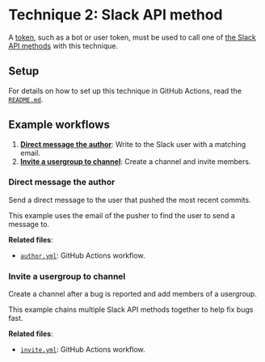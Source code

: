 # Technique 2: Slack API method

A [token][tokens], such as a bot or user token, must be used to call one of
[the Slack API methods][methods] with this technique.

## Setup

For details on how to set up this technique in GitHub Actions, read the
[`README.md`][setup].

## Example workflows

1. [**Direct message the author**](#direct-message-the-author): Write to the
   Slack user with a matching email.
2. [**Invite a usergroup to channel**](#invite-a-usergroup-to-channel): Create a
   channel and invite members.

### Direct message the author

Send a direct message to the user that pushed the most recent commits.

This example uses the email of the pusher to find the user to send a message to.

**Related files**:

- [`author.yml`](./author.yml): GitHub Actions workflow.

### Invite a usergroup to channel

Create a channel after a bug is reported and add members of a usergroup.

This example chains multiple Slack API methods together to help fix bugs fast.

**Related files**:

- [`invite.yml`](./invite.yml): GitHub Actions workflow.

[methods]: https://api.slack.com/methods
[setup]: https://github.com/step-security/slack-github-action?tab=readme-ov-file#technique-2-slack-api-method
[tokens]: https://api.slack.com/concepts/token-types
